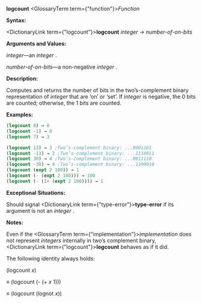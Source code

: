 **logcount** <GlossaryTerm  term={"function"}><i>Function</i></GlossaryTerm> 



**Syntax:** 



<DictionaryLink  term={"logcount"}><b>logcount</b></DictionaryLink> *integer → number-of-on-bits* 



**Arguments and Values:** 



*integer*—an *integer* . 



*number-of-on-bits*—a non-negative *integer* . 



**Description:** 



Computes and returns the number of bits in the two’s-complement binary representation of *integer* that are ‘on’ or ‘set’. If *integer* is negative, the 0 bits are counted; otherwise, the 1 bits are counted. 



**Examples:**
```lisp
(logcount 0) → 0 
(logcount -1) → 0 
(logcount 7) → 3 

(logcount 13) → 3 ;Two’s-complement binary: ...0001101 
(logcount -13) → 2 ;Two’s-complement binary: ...1110011 
(logcount 30) → 4 ;Two’s-complement binary: ...0011110 
(logcount -30) → 4 ;Two’s-complement binary: ...1100010 
(logcount (expt 2 100)) → 1 
(logcount (- (expt 2 100))) → 100 
(logcount (- (1+ (expt 2 100)))) → 1 
```
**Exceptional Situations:** 



Should signal <DictionaryLink  term={"type-error"}><b>type-error</b></DictionaryLink> if its argument is not an *integer* . 



**Notes:** 



Even if the <GlossaryTerm  term={"implementation"}><i>implementation</i></GlossaryTerm> does not represent *integers* internally in two’s complement binary, <DictionaryLink  term={"logcount"}><b>logcount</b></DictionaryLink> behaves as if it did. 



The following identity always holds: 



(logcount *x*) 



*≡* (logcount (- (+ *x* 1))) 



*≡* (logcount (lognot *x*)) 




